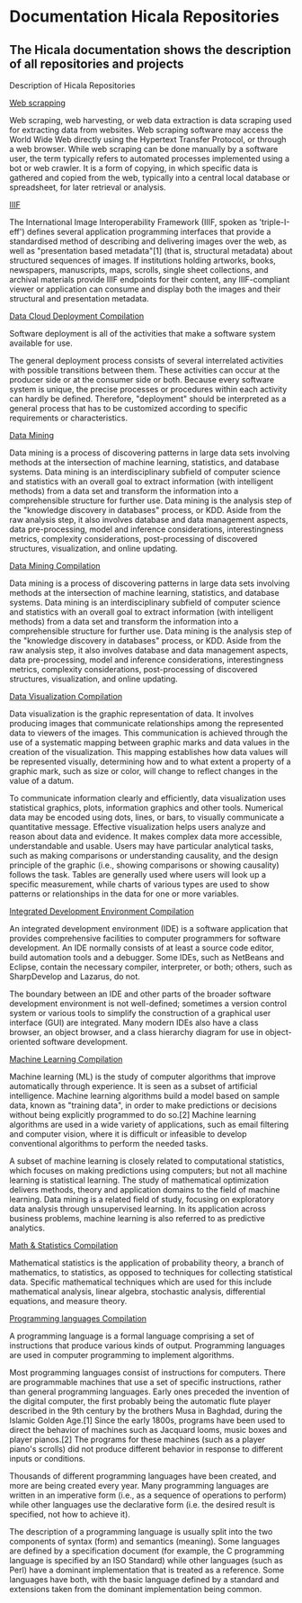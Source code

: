 # Documentation Hicala Repositories

## The Hicala documentation shows the description of all repositories and projects

Description of Hicala Repositories

[Web scrapping](webscrapping/README.md)

Web scraping, web harvesting, or web data extraction is data scraping used for extracting data from websites. Web scraping software may access the World Wide Web directly using the Hypertext Transfer Protocol, or through a web browser. While web scraping can be done manually by a software user, the term typically refers to automated processes implemented using a bot or web crawler. It is a form of copying, in which specific data is gathered and copied from the web, typically into a central local database or spreadsheet, for later retrieval or analysis. 

[IIIF]( iiif/README.md)

The International Image Interoperability Framework (IIIF, spoken as 'triple-I-eff') defines several application programming interfaces that provide a standardised method of describing and delivering images over the web, as well as "presentation based metadata"[1] (that is, structural metadata) about structured sequences of images. If institutions holding artworks, books, newspapers, manuscripts, maps, scrolls, single sheet collections, and archival materials provide IIIF endpoints for their content, any IIIF-compliant viewer or application can consume and display both the images and their structural and presentation metadata.

[Data Cloud Deployment Compilation]( Data-Cloud-Deployment-Compilation/README.md)

Software deployment is all of the activities that make a software system available for use.

The general deployment process consists of several interrelated activities with possible transitions between them. These activities can occur at the producer side or at the consumer side or both. Because every software system is unique, the precise processes or procedures within each activity can hardly be defined. Therefore, "deployment" should be interpreted as a general process that has to be customized according to specific requirements or characteristics.

[Data Mining]( Data-Mining/README.md)

Data mining is a process of discovering patterns in large data sets involving methods at the intersection of machine learning, statistics, and database systems. Data mining is an interdisciplinary subfield of computer science and statistics with an overall goal to extract information (with intelligent methods) from a data set and transform the information into a comprehensible structure for further use. Data mining is the analysis step of the "knowledge discovery in databases" process, or KDD. Aside from the raw analysis step, it also involves database and data management aspects, data pre-processing, model and inference considerations, interestingness metrics, complexity considerations, post-processing of discovered structures, visualization, and online updating.

[Data Mining Compilation]( Data-Mining-Compilation/README.md)

Data mining is a process of discovering patterns in large data sets involving methods at the intersection of machine learning, statistics, and database systems. Data mining is an interdisciplinary subfield of computer science and statistics with an overall goal to extract information (with intelligent methods) from a data set and transform the information into a comprehensible structure for further use. Data mining is the analysis step of the "knowledge discovery in databases" process, or KDD. Aside from the raw analysis step, it also involves database and data management aspects, data pre-processing, model and inference considerations, interestingness metrics, complexity considerations, post-processing of discovered structures, visualization, and online updating.

[Data Visualization Compilation]( https://github.com/hicala/documentation-hicala/wiki/Data-Visualization-Compilation)

Data visualization is the graphic representation of data. It involves producing images that communicate relationships among the represented data to viewers of the images. This communication is achieved through the use of a systematic mapping between graphic marks and data values in the creation of the visualization. This mapping establishes how data values will be represented visually, determining how and to what extent a property of a graphic mark, such as size or color, will change to reflect changes in the value of a datum.

To communicate information clearly and efficiently, data visualization uses statistical graphics, plots, information graphics and other tools. Numerical data may be encoded using dots, lines, or bars, to visually communicate a quantitative message. Effective visualization helps users analyze and reason about data and evidence. It makes complex data more accessible, understandable and usable. Users may have particular analytical tasks, such as making comparisons or understanding causality, and the design principle of the graphic (i.e., showing comparisons or showing causality) follows the task. Tables are generally used where users will look up a specific measurement, while charts of various types are used to show patterns or relationships in the data for one or more variables. 

[Integrated Development Environment Compilation]( https://github.com/hicala/documentation-hicala/wiki/Integrated-Development-Environment-Compilation)

An integrated development environment (IDE) is a software application that provides comprehensive facilities to computer programmers for software development. An IDE normally consists of at least a source code editor, build automation tools and a debugger. Some IDEs, such as NetBeans and Eclipse, contain the necessary compiler, interpreter, or both; others, such as SharpDevelop and Lazarus, do not.

The boundary between an IDE and other parts of the broader software development environment is not well-defined; sometimes a version control system or various tools to simplify the construction of a graphical user interface (GUI) are integrated. Many modern IDEs also have a class browser, an object browser, and a class hierarchy diagram for use in object-oriented software development. 

[Machine Learning Compilation]( https://github.com/hicala/documentation-hicala/wiki/Machine-Learning-Compilation)

Machine learning (ML) is the study of computer algorithms that improve automatically through experience. It is seen as a subset of artificial intelligence. Machine learning algorithms build a model based on sample data, known as "training data", in order to make predictions or decisions without being explicitly programmed to do so.[2] Machine learning algorithms are used in a wide variety of applications, such as email filtering and computer vision, where it is difficult or infeasible to develop conventional algorithms to perform the needed tasks.

A subset of machine learning is closely related to computational statistics, which focuses on making predictions using computers; but not all machine learning is statistical learning. The study of mathematical optimization delivers methods, theory and application domains to the field of machine learning. Data mining is a related field of study, focusing on exploratory data analysis through unsupervised learning. In its application across business problems, machine learning is also referred to as predictive analytics. 

[Math & Statistics Compilation]( https://github.com/hicala/documentation-hicala/wiki/Math-&-Statistics-Compilation)

Mathematical statistics is the application of probability theory, a branch of mathematics, to statistics, as opposed to techniques for collecting statistical data. Specific mathematical techniques which are used for this include mathematical analysis, linear algebra, stochastic analysis, differential equations, and measure theory.

[Programming languages Compilation]( https://github.com/hicala/documentation-hicala/wiki/Programming-languages-Compilation)

A programming language is a formal language comprising a set of instructions that produce various kinds of output. Programming languages are used in computer programming to implement algorithms.

Most programming languages consist of instructions for computers. There are programmable machines that use a set of specific instructions, rather than general programming languages. Early ones preceded the invention of the digital computer, the first probably being the automatic flute player described in the 9th century by the brothers Musa in Baghdad, during the Islamic Golden Age.[1] Since the early 1800s, programs have been used to direct the behavior of machines such as Jacquard looms, music boxes and player pianos.[2] The programs for these machines (such as a player piano's scrolls) did not produce different behavior in response to different inputs or conditions.

Thousands of different programming languages have been created, and more are being created every year. Many programming languages are written in an imperative form (i.e., as a sequence of operations to perform) while other languages use the declarative form (i.e. the desired result is specified, not how to achieve it).

The description of a programming language is usually split into the two components of syntax (form) and semantics (meaning). Some languages are defined by a specification document (for example, the C programming language is specified by an ISO Standard) while other languages (such as Perl) have a dominant implementation that is treated as a reference. Some languages have both, with the basic language defined by a standard and extensions taken from the dominant implementation being common. 

